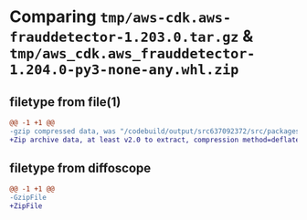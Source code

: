 # Comparing `tmp/aws-cdk.aws-frauddetector-1.203.0.tar.gz` & `tmp/aws_cdk.aws_frauddetector-1.204.0-py3-none-any.whl.zip`

## filetype from file(1)

```diff
@@ -1 +1 @@
-gzip compressed data, was "/codebuild/output/src637092372/src/packages/@aws-cdk/aws-frauddetector/dist/python/aws-cdk.aws-frauddetector-1.203.0.tar", last modified: Wed May 31 18:47:22 2023, max compression
+Zip archive data, at least v2.0 to extract, compression method=deflate
```

## filetype from diffoscope

```diff
@@ -1 +1 @@
-GzipFile
+ZipFile
```

